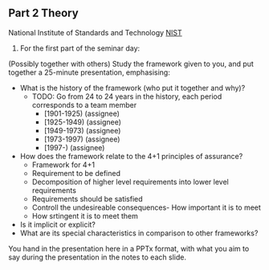 ## Part 2 Theory

National Institute of Standards and Technology [NIST](https://www.nist.gov/timeline#event-774241)

1. For the first part of the seminar day:

(Possibly together with others) Study the framework given to you, and put together a 25-minute presentation, emphasising:
- What is the history of the framework (who put it together and why)?
  - TODO: Go from 24 to 24 years in the history, each period corresponds to a team member
    - [1901-1925) (assignee)
    - [1925-1949) (assignee)
    - [1949-1973) (assignee)
    - [1973-1997) (assignee)
    - [1997-)     (assignee) 
- How does the framework relate to the 4+1 principles of assurance?
  - Framework for 4+1
   - Requirement to be defined
   - Decomposition of higher level requirements into lower level requirements
   - Requirements should be satisfied
   - Controll the undesireable consequences- How important it is to meet
   - How srtingent it is to meet them 
- Is it implicit or explicit?
- What are its special characteristics in comparison to other frameworks?

You hand in the presentation here in a PPTx format, with what you aim to say during the presentation in the notes to each slide. 

